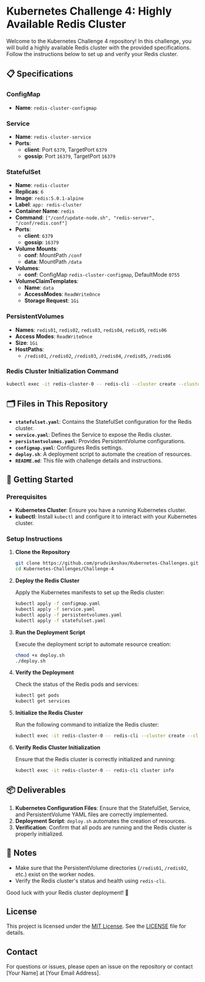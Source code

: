 
# Kubernetes Challenge 4: Highly Available Redis Cluster

Welcome to the Kubernetes Challenge 4 repository! In this challenge, you will build a highly available Redis cluster with the provided specifications. Follow the instructions below to set up and verify your Redis cluster.

## 📋 Specifications

### ConfigMap

- **Name**: `redis-cluster-configmap`

### Service

- **Name**: `redis-cluster-service`
- **Ports**:
  - **client**: Port `6379`, TargetPort `6379`
  - **gossip**: Port `16379`, TargetPort `16379`

### StatefulSet

- **Name**: `redis-cluster`
- **Replicas**: `6`
- **Image**: `redis:5.0.1-alpine`
- **Label**: `app: redis-cluster`
- **Container Name**: `redis`
- **Command**: `["/conf/update-node.sh", "redis-server", "/conf/redis.conf"]`
- **Ports**:
  - **client**: `6379`
  - **gossip**: `16379`
- **Volume Mounts**:
  - **conf**: MountPath `/conf`
  - **data**: MountPath `/data`
- **Volumes**:
  - **conf**: ConfigMap `redis-cluster-configmap`, DefaultMode `0755`
- **VolumeClaimTemplates**:
  - **Name**: `data`
  - **AccessModes**: `ReadWriteOnce`
  - **Storage Request**: `1Gi`

### PersistentVolumes

- **Names**: `redis01`, `redis02`, `redis03`, `redis04`, `redis05`, `redis06`
- **Access Modes**: `ReadWriteOnce`
- **Size**: `1Gi`
- **HostPaths**:
  - `/redis01`, `/redis02`, `/redis03`, `/redis04`, `/redis05`, `/redis06`

### Redis Cluster Initialization Command

```bash
kubectl exec -it redis-cluster-0 -- redis-cli --cluster create --cluster-replicas 1 $(kubectl get pods -l app=redis-cluster -o jsonpath='{range.items[*]}{.status.podIP}:6379 {end}')
```

## 🗂️ Files in This Repository

- **`statefulset.yaml`**: Contains the StatefulSet configuration for the Redis cluster.
- **`service.yaml`**: Defines the Service to expose the Redis cluster.
- **`persistentvolumes.yaml`**: Provides PersistentVolume configurations.
- **`configmap.yaml`**: Configures Redis settings.
- **`deploy.sh`**: A deployment script to automate the creation of resources.
- **`README.md`**: This file with challenge details and instructions.

## 🚀 Getting Started

### Prerequisites

- **Kubernetes Cluster**: Ensure you have a running Kubernetes cluster.
- **kubectl**: Install `kubectl` and configure it to interact with your Kubernetes cluster.

### Setup Instructions

1. **Clone the Repository**

   ```bash
   git clone https://github.com/prudvikeshav/Kubernetes-Challenges.git
   cd Kubernetes-Challenges/Challenge-4
   ```

2. **Deploy the Redis Cluster**

   Apply the Kubernetes manifests to set up the Redis cluster:

   ```bash
   kubectl apply -f configmap.yaml
   kubectl apply -f service.yaml
   kubectl apply -f persistentvolumes.yaml
   kubectl apply -f statefulset.yaml
   ```

3. **Run the Deployment Script**

   Execute the deployment script to automate resource creation:

   ```bash
   chmod +x deploy.sh
   ./deploy.sh
   ```

4. **Verify the Deployment**

   Check the status of the Redis pods and services:

   ```bash
   kubectl get pods
   kubectl get services
   ```

5. **Initialize the Redis Cluster**

   Run the following command to initialize the Redis cluster:

   ```bash
   kubectl exec -it redis-cluster-0 -- redis-cli --cluster create --cluster-replicas 1 $(kubectl get pods -l app=redis-cluster -o jsonpath='{range.items[*]}{.status.podIP}:6379 {end}')
   ```

6. **Verify Redis Cluster Initialization**

   Ensure that the Redis cluster is correctly initialized and running:

   ```bash
   kubectl exec -it redis-cluster-0 -- redis-cli cluster info
   ```

## 📦 Deliverables

1. **Kubernetes Configuration Files**: Ensure that the StatefulSet, Service, and PersistentVolume YAML files are correctly implemented.
2. **Deployment Script**: `deploy.sh` automates the creation of resources.
3. **Verification**: Confirm that all pods are running and the Redis cluster is properly initialized.

## 📝 Notes

- Make sure that the PersistentVolume directories (`/redis01`, `/redis02`, etc.) exist on the worker nodes.
- Verify the Redis cluster's status and health using `redis-cli`.

Good luck with your Redis cluster deployment! 🚀

## License

This project is licensed under the [MIT License](LICENSE). See the [LICENSE](LICENSE) file for details.

## Contact

For questions or issues, please open an issue on the repository or contact [Your Name] at [Your Email Address].

